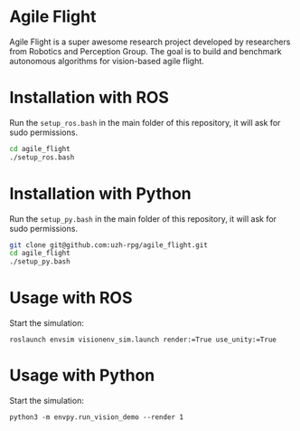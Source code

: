 # Agile Flight

Agile Flight is a super awesome research project developed by researchers from Robotics and Perception Group. 
The goal is to build and benchmark autonomous algorithms for vision-based agile flight.


# Installation with ROS

Run the `setup_ros.bash` in the main folder of this repository, it will ask for sudo permissions.

```bash
cd agile_flight 
./setup_ros.bash
```

# Installation with Python 
Run the `setup_py.bash` in the main folder of this repository, it will ask for sudo permissions.

```bash
git clone git@github.com:uzh-rpg/agile_flight.git
cd agile_flight 
./setup_py.bash
```
# Usage with ROS
Start the simulation:
```
roslaunch envsim visionenv_sim.launch render:=True use_unity:=True
```

# Usage with Python 
Start the simulation:
```
python3 -m envpy.run_vision_demo --render 1
```